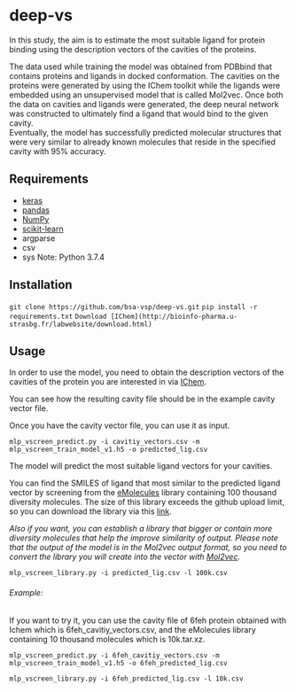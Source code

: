 # deep-vs
In this study, the aim is to estimate the most suitable ligand for protein binding using the description vectors of the cavities of the proteins.

The data used while training the model was obtained from PDBbind that contains proteins and ligands in docked conformation. The cavities on the proteins were generated by using the IChem toolkit while the ligands were embedded using an unsupervised model that is called Mol2vec. Once both the data on cavities and ligands were generated, the deep neural network was constructed to ultimately find a ligand that would bind to the given cavity.    
Eventually, the model has successfully predicted molecular structures that were very similar to already known molecules that reside in the specified cavity with 95\% accuracy. 

## Requirements
- [keras](https://keras.io/)
- [pandas](http://pandas.pydata.org/)
- [NumPy](http://www.numpy.org/)
- [scikit-learn](http://scikit-learn.org/stable/)
- argparse
- csv
- sys
Note: Python 3.7.4

## Installation
`git clone https://github.com/bsa-vsp/deep-vs.git`
`pip install -r requirements.txt`
`Download [IChem](http://bioinfo-pharma.u-strasbg.fr/labwebsite/download.html)`

## Usage

In order to use the model, you need to obtain the description vectors of the cavities of the protein you are interested in via [IChem](http://bioinfo-pharma.u-strasbg.fr/labwebsite/download.html).

You can see how the resulting cavity file should be in the example cavity vector file.

Once you have the cavity vector file, you can use it as input.

 `mlp_vscreen_predict.py -i cavitiy_vectors.csv -m mlp_vscreen_train_model_v1.h5 -o predicted_lig.csv`
 
The model will predict the most suitable ligand vectors for your cavities. 

You can find the SMILES of ligand that most similar to the predicted ligand vector by screening from the [eMolecules](https://www.emolecules.com/) library containing 100 thousand diversity molecules. The size of this library exceeds the github upload limit, so you can download the library via this [link](https://drive.google.com/drive/folders/1OMdrh4el6OYd2-7idg4Dg6quBix6_cDp?usp=sharing).

*Also if you want, you can establish a library that bigger or contain more diversity molecules that help the improve similarity of output. Please note that the output of the model is in the Mol2vec output format, so you need to convert the library you will create into the vector with [Mol2vec](https://github.com/samoturk/mol2vec).*
 
 `mlp_vscreen_library.py -i predicted_lig.csv -l 100k.csv`

###### Example:

If you want to try it, you can use the cavity file of 6feh protein obtained with Ichem which is 6feh_cavitiy_vectors.csv, and the eMolecules library containing 10 thousand molecules which is 10k.tar.xz. 

`mlp_vscreen_predict.py -i 6feh_cavitiy_vectors.csv -m mlp_vscreen_train_model_v1.h5 -o 6feh_predicted_lig.csv`

`mlp_vscreen_library.py -i 6feh_predicted_lig.csv -l 10k.csv`
